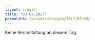 ```yaml
---
layout: single
title: "03.07.2017"
permalink: /veranstaltungen/2017/07/03/
---
```


Keine Veranstaltung an diesem Tag.
